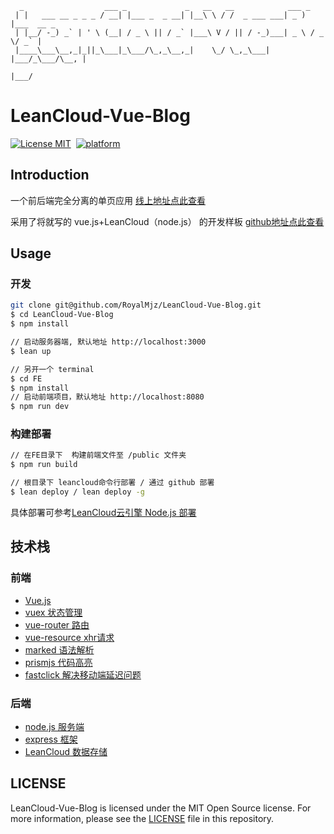 ```
  _                  ___ _             _   __   __            ___ _           
 | |   ___ __ _ _ _ / __| |___ _  _ __| |__\ \ / /  _ ___ ___| _ ) |___  __ _ 
 | |__/ -_) _` | ' \ (__| / _ \ || / _` |___\ V / || / -_)___| _ \ / _ \/ _` |
 |____\___\__,_|_||_\___|_\___/\_,_\__,_|    \_/ \_,_\___|   |___/_\___/\__, |
                                                                        |___/                         
```


# LeanCloud-Vue-Blog

[![License MIT](https://img.shields.io/badge/license-MIT-green.svg?style=flat)](myGithub)&nbsp;
[![platform](https://img.shields.io/badge/platform-LeanCloud-lightgray.svg?style=flat)][myGithub]&nbsp;


## Introduction


一个前后端完全分离的单页应用  [线上地址点此查看](http://royalmjz.leanapp.cn)

采用了将就写的 vue.js+LeanCloud（node.js） 的开发样板 [github地址点此查看](https://github.com/jiangjiu/vue-leancloud-boilerplate)


## Usage

### 开发

```bash
git clone git@github.com/RoyalMjz/LeanCloud-Vue-Blog.git
$ cd LeanCloud-Vue-Blog
$ npm install

// 启动服务器端, 默认地址 http://localhost:3000
$ lean up

// 另开一个 terminal
$ cd FE
$ npm install
// 启动前端项目，默认地址 http://localhost:8080
$ npm run dev
```

### 构建部署

```bash
// 在FE目录下  构建前端文件至 /public 文件夹
$ npm run build

// 根目录下 leancloud命令行部署 / 通过 github 部署
$ lean deploy / lean deploy -g

```

具体部署可参考[LeanCloud云引擎 Node.js 部署](https://leancloud.cn/docs/leanengine_webhosting_guide-node.html#部署)


## 技术栈
### 前端
- [Vue.js](https://github.com/vuejs/vue)
- [vuex 状态管理](https://github.com/vuejs/vuex)
- [vue-router 路由](https://github.com/vuejs/vue-router)
- [vue-resource xhr请求](https://github.com/vuejs/vue-resource)
- [marked 语法解析](https://github.com/chjj/marked)
- [prismjs 代码高亮](http://prismjs.com/)
- [fastclick 解决移动端延迟问题](https://github.com/ftlabs/fastclick)


### 后端
- [node.js 服务端](https://github.com/nodejs/node)
- [express 框架](https://github.com/expressjs/express)
- [LeanCloud 数据存储](http://www.leancloud.com)


## LICENSE

LeanCloud-Vue-Blog is licensed under the MIT Open Source license. For more information, please see the [LICENSE](https://raw.githubusercontent.com/RoyalMjz/LeanCloud-Vue-Blog/master/LICENSE) file in this repository.



[myGithub]: https://github.com/RoyalMjz/LeanCloud-Vue-Blog
